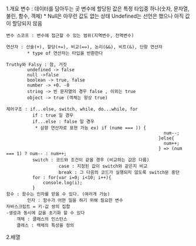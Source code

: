 1.개요
    변수 : 데이터를 담아두는 곳
        변수에 할당된 값은 특정 타입중 하나(숫자, 문자열, 불린, 함수, 객체)
            * Null은 아무런 값도 없는 상태
            Undefined는 선언은 했으나 아직 값이 할당되지 않음

    변수 스코프 : 변수에 접근할 수 있는 범위(지역변수, 전역변수)
    
    연산자 : 산술(+), 할당(+=), 비교(==), 논리(&&), 비트(&), 단항 연산자
            * type of 연산자는 타입을 반환한다

    Truthy와 Falsy : 참, 거짓
            undefined -> false
            null ->false
            boolean -> true, false
            number -> +0. -0
            string -> 빈 문자열의 경우 false , 이외는 true
            object -> true (객체는 항상 true)
    
    제어구조 : if...else, switch, while, do...while, for
              if : true 일 경우
              if...else : false 일 경우
               * 삼항 연산자로 표현 가능 ex) if (nume === )) {
                                                                num--;
                                                              }else{
                                                                num++;
                                                              } => (num === 1) ? num-- : num++;
              switch : 코드와 조건이 같을 경우 (비교하는 값은 다름)
                        case : 지정된 값이 switch와 같은지 비교
                        break : 그 다음의 코드가 실행되지 않도록 switch문 중단
              for : for(var i=0; i<10; i++){
                  console.log(i);
              }
    함수 : 함수는 인자를 받을 수 있다. (여러개 가능)
            인자 : 함수가 어떤 일을 하기 위해 필요한 변수
    자바스크립트 = 키-값 쌍의 집합
    -생성과 동시에 값을 초기화 할 수 있다 
        객체 : 클래스의 인스턴스
        클래스 : 캑체의 특성을 정의


2.배열